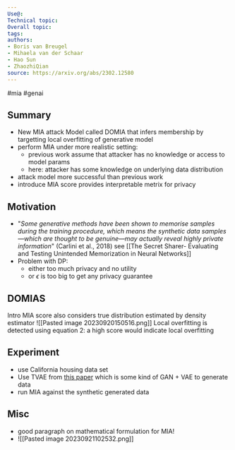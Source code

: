 ```yaml
---
Use@: 
Technical topic: 
Overall topic: 
tags: 
authors: 
- Boris van Breugel
- Mihaela van der Schaar
- Hao Sun
- ZhaozhiQian
source: https://arxiv.org/abs/2302.12580
---
```



#mia #genai
## Summary
- New MIA attack Model called DOMIA that infers membership by targetting local overfitting of generative model
- perform MIA under more realistic setting:
	- previous work assume that attacker has no knowledge or access to model params
	- here: attacker has some knowledge on underlying data distribution
- attack model more successful than previous work
- introduce MIA score provides interpretable metrix for privacy

## Motivation
- "*Some generative methods have been shown to memorise samples during the training  procedure, which means the synthetic data samples—which are thought to be genuine—may actually reveal highly private information*" (Carlini et al., 2018) see [[The Secret Sharer- Evaluating and Testing Unintended Memorization in Neural Networks]]
- Problem with DP:
	- either too much privacy and no utility
	- or $\epsilon$ is too big to get any privacy guarantee


## DOMIAS
Intro MIA score also considers true distribution estimated by density estimator
![[Pasted image 20230920150516.png]]
Local overfitting is detected using equation 2: a high score would indicate local overfitting

## Experiment
- use California housing data set
- Use TVAE from [this paper](https://arxiv.org/pdf/1907.00503v2.pdf) which is some kind of GAN + VAE to generate data
- run MIA against the synthetic generated data
## Misc
- good paragraph on mathematical formulation for MIA!
- ![[Pasted image 20230921102532.png]]